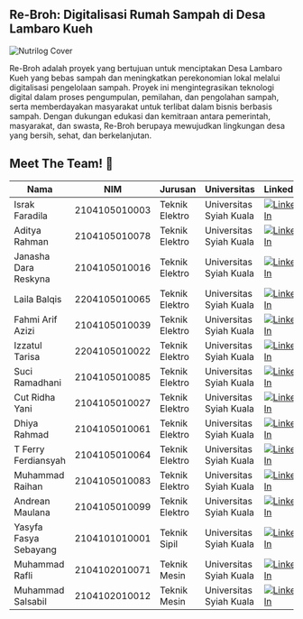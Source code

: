 ## Re-Broh: Digitalisasi Rumah Sampah di Desa Lambaro Kueh 

![Nutrilog Cover](https://github.com/Re-Broh/Re-Broh-App/blob/81a4930432b5330cb3ed5ea223b3994bb1913cb5/SPANDUK%20PPK%20OMAWA.png)

Re-Broh adalah proyek yang bertujuan untuk menciptakan Desa Lambaro Kueh yang bebas sampah dan meningkatkan perekonomian lokal melalui digitalisasi pengelolaan sampah. Proyek ini mengintegrasikan teknologi digital dalam proses pengumpulan, pemilahan, dan pengolahan sampah, serta memberdayakan masyarakat untuk terlibat dalam bisnis berbasis sampah. Dengan dukungan edukasi dan kemitraan antara pemerintah, masyarakat, dan swasta, Re-Broh berupaya mewujudkan lingkungan desa yang bersih, sehat, dan berkelanjutan. 

## Meet The Team! 👋

| Nama | NIM | Jurusan | Universitas | LinkedIn |
| ----- | ----- | ----- | ----- | ----- |
| Israk Faradila | 2104105010003 | Teknik Elektro | Universitas Syiah Kuala | [![LinkedIn](https://img.shields.io/badge/LinkedIn-0077B5?style=for-the-badge&logo=linkedin&logoColor=white)](https://www.linkedin.com/in/israk-faradila-9894471a2/) |
| Aditya Rahman | 2104105010078 | Teknik Elektro | Universitas Syiah Kuala | [![LinkedIn](https://img.shields.io/badge/LinkedIn-0077B5?style=for-the-badge&logo=linkedin&logoColor=white)](http://www.linkedin.com/in/adityarahman16) |
| Janasha Dara Reskyna | 2104105010016 | Teknik Elektro | Universitas Syiah Kuala | [![LinkedIn](https://img.shields.io/badge/LinkedIn-0077B5?style=for-the-badge&logo=linkedin&logoColor=white)](http://www.linkedin.com/in/janashadara) |
| Laila Balqis | 2204105010065 | Teknik Elektro | Universitas Syiah Kuala | [![LinkedIn](https://img.shields.io/badge/LinkedIn-0077B5?style=for-the-badge&logo=linkedin&logoColor=white)](http://linkedin.com/in/lailabalqis) |
| Fahmi Arif Azizi | 2104105010039 | Teknik Elektro | Universitas Syiah Kuala | [![LinkedIn](https://img.shields.io/badge/LinkedIn-0077B5?style=for-the-badge&logo=linkedin&logoColor=white)](https://www.linkedin.com/in/fahmi-arif-azizi-796378273) |
| Izzatul Tarisa | 2204105010022 | Teknik Elektro | Universitas Syiah Kuala | [![LinkedIn](https://img.shields.io/badge/LinkedIn-0077B5?style=for-the-badge&logo=linkedin&logoColor=white)](https://www.linkedin.com/in/izzatultarisa) |
| Suci Ramadhani | 2104105010085 | Teknik Elektro | Universitas Syiah Kuala | [![LinkedIn](https://img.shields.io/badge/LinkedIn-0077B5?style=for-the-badge&logo=linkedin&logoColor=white)](https://www.linkedin.com/in/suciramadhani10) |
| Cut Ridha Yani | 2104105010027 | Teknik Elektro | Universitas Syiah Kuala | [![LinkedIn](https://img.shields.io/badge/LinkedIn-0077B5?style=for-the-badge&logo=linkedin&logoColor=white)](http://www.linkedin.com/in/cutridhayani) |
| Dhiya Rahmad | 2104105010061 | Teknik Elektro | Universitas Syiah Kuala | [![LinkedIn](https://img.shields.io/badge/LinkedIn-0077B5?style=for-the-badge&logo=linkedin&logoColor=white)](https://www.linkedin.com/in/dhiya-rahmad-usk) |
| T Ferry Ferdiansyah | 2104105010064 | Teknik Elektro | Universitas Syiah Kuala | [![LinkedIn](https://img.shields.io/badge/LinkedIn-0077B5?style=for-the-badge&logo=linkedin&logoColor=white)](https://www.linkedin.com/in/t-ferry-ferdiansyah-63a069209?trk=contact-info) |
| Muhammad Raihan | 2104105010083 | Teknik Elektro | Universitas Syiah Kuala | [![LinkedIn](https://img.shields.io/badge/LinkedIn-0077B5?style=for-the-badge&logo=linkedin&logoColor=white)](https://linkedin.com/in/muhammad-raihan22) |
| Andrean Maulana | 2104105010099 | Teknik Elektro | Universitas Syiah Kuala | [![LinkedIn](https://img.shields.io/badge/LinkedIn-0077B5?style=for-the-badge&logo=linkedin&logoColor=white)](https://www.linkedin.com/in/suciramadhani10) |
| Yasyfa Fasya Sebayang | 2104101010001 | Teknik Sipil | Universitas Syiah Kuala | [![LinkedIn](https://img.shields.io/badge/LinkedIn-0077B5?style=for-the-badge&logo=linkedin&logoColor=white)](https://www.linkedin.com/in/suciramadhani10) |
| Muhammad Rafli | 2104102010071 | Teknik Mesin | Universitas Syiah Kuala | [![LinkedIn](https://img.shields.io/badge/LinkedIn-0077B5?style=for-the-badge&logo=linkedin&logoColor=white)](https://www.linkedin.com/in/suciramadhani10) |
| Muhammad Salsabil | 2104102010012 | Teknik Mesin | Universitas Syiah Kuala | [![LinkedIn](https://img.shields.io/badge/LinkedIn-0077B5?style=for-the-badge&logo=linkedin&logoColor=white)](https://www.linkedin.com/in/suciramadhani10) |

